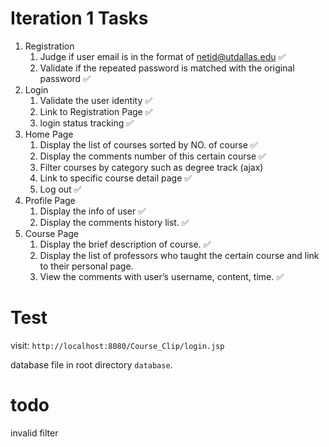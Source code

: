 # Iteration 1 Tasks
1. Registration
	1. Judge if user email is in the format of netid@utdallas.edu   ✅
	2. Validate if the repeated password is matched with the original password     ✅
2. Login
	1. Validate the user identity   ✅
	2. Link to Registration Page   ✅
	3. login status tracking    ✅
3. Home Page
	1. Display the list of courses sorted by NO. of course	   ✅ 
	2. Display the comments number of this certain course   ✅
	3. Filter courses by category such as degree track  (ajax)
	4. Link to specific course detail page     ✅
	5. Log out    ✅
4. Profile Page
	1. Display the info of user    ✅
	2. Display the comments history list.    ✅
5. Course Page
	1. Display the brief description of course.     ✅
	2. Display the list of professors who taught the certain course and link to their personal page.
	3. View the comments with user’s username, content, time.     ✅ 
	
# Test 
visit: `http://localhost:8080/Course_Clip/login.jsp`

database file in root directory `database`.
	
	
	
# todo
invalid filter

